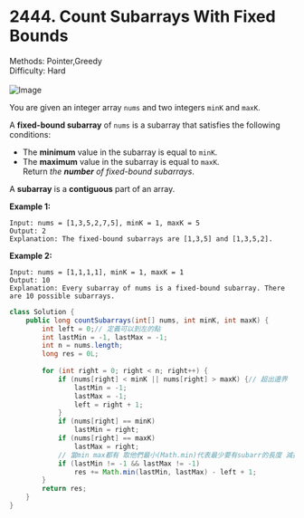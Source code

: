# 2444. Count Subarrays With Fixed Bounds  

  Methods: Pointer,Greedy </br> Difficulty: Hard </br> </br>![Image](https://prod-files-secure.s3.us-west-2.amazonaws.com/81bfe8e8-c2fe-4d29-8949-0ba3cf293f0f/7ab8a4bd-ff1b-4f1c-afa0-b4a5226f3b77/Untitled.png?X-Amz-Algorithm=AWS4-HMAC-SHA256&X-Amz-Content-Sha256=UNSIGNED-PAYLOAD&X-Amz-Credential=ASIAZI2LB466QVXTE3OJ%2F20250426%2Fus-west-2%2Fs3%2Faws4_request&X-Amz-Date=20250426T054800Z&X-Amz-Expires=3600&X-Amz-Security-Token=IQoJb3JpZ2luX2VjEKb%2F%2F%2F%2F%2F%2F%2F%2F%2F%2FwEaCXVzLXdlc3QtMiJHMEUCIFp3z4je%2BWMYMTbYZFQWdi4LJguN1S2YZ9rTwqWt%2BMSEAiEAkoZIe9JJif%2BYEfOdYFb%2BWI6AN2NSmz95lZTunyqlOAcq%2FwMIPxAAGgw2Mzc0MjMxODM4MDUiDIfbgwnYbPOxiHAxdSrcAwvTLWNDBzGXMU2s9K2qkJMn5H3MZu1CRciT1YiW%2BiWvFa1qnFv1iyUq1LAs1uxU%2FeC%2BVRTpQOtsmoxTmrgDXYhWzHw%2F639XbVhqhDwP3MJq%2BftKfDB7VcAXoCC46puYSe3U8kCeWOfdSfHC5J3dLjOUiUaQvyEivk7p17fpjcW12R2JRORx6jF0l%2BVeGgUOQFYY%2FUIKg6%2FQ5vSoz3OWjzL5BCBNLSOMf7O9CqU9am4x%2B50Notr6zwdN6Rip6KB5Ebpu0qdoOVo7dg2od%2F%2F10%2FBP463OV%2BiGWUIO3EH%2FKClSn2bq5j2HXc2ZDH06rfLK1m6whh3vhBuLyDMNDEudtlCBX6brIz9uTaWJN1RR56NbhnlWWZ5lMNU8ebduQzvaOzVhPHee%2BXnk3qw0%2FDMluLG%2FYm58U7rrOMzOa2kz2Z5lOAFxrHBVKm2E3b1pWtAgDEo6%2FaFD1sbZaBfvQIApx4upLOArI4LmspavmAfO8Ly2ht58MyQ7mrwIaKUxk1PCuXCZB7TDQ9GaZuYxTykzqelda7OFEZM8QTkVb2mo6aPIWbJ%2BS%2Fld%2BJyeojWFNEoFSJ%2FL%2Fw5DS8xl4nIko55fZYgi55JPhEYW46h2NWo2nHfQmTFb6A2GBELTaiN7MJzkscAGOqUBsQ9r5NnBxLXBnQehpqj1KFB3SZtm5RcUZIdofxOJ%2BfeU6%2BEt2AMax%2FgtvxW5VKY663qrQW0CWzBTqm0KayP1JFOZQV1ooplHVvCScpoow20qNNI2ObqZbdUusuZNRKeKgAgKfbGExlc%2BU0fRo3r2xJT4TdavPTNZc4xEgyFTPS%2Ba573uz7C3a%2FhnXiBLqotvgymCV7eGvWVcc%2FOBLHD2oAFVP3VD&X-Amz-Signature=7e05f58d00a92693c50463b1ea14c35b4fa54fb44adcf797c921c9f57f76f226&X-Amz-SignedHeaders=host&x-id=GetObject)

You are given an integer array `nums` and two integers `minK` and `maxK`.

A **fixed-bound subarray** of `nums` is a subarray that satisfies the following conditions:

- The **minimum** value in the subarray is equal to `minK`.
- The **maximum** value in the subarray is equal to `maxK`.
Return *the ****number**** of fixed-bound subarrays*.

A **subarray** is a **contiguous** part of an array.

**Example 1:**

```plain text
Input: nums = [1,3,5,2,7,5], minK = 1, maxK = 5
Output: 2
Explanation: The fixed-bound subarrays are [1,3,5] and [1,3,5,2].
```

**Example 2:**

```plain text
Input: nums = [1,1,1,1], minK = 1, maxK = 1
Output: 10
Explanation: Every subarray of nums is a fixed-bound subarray. There are 10 possible subarrays.
```

```java
class Solution {
    public long countSubarrays(int[] nums, int minK, int maxK) {
        int left = 0;// 定義可以到左的點
        int lastMin = -1, lastMax = -1;
        int n = nums.length;
        long res = 0L;
        
        for (int right = 0; right < n; right++) {
            if (nums[right] < minK || nums[right] > maxK) {// 超出邊界
                lastMin = -1;
                lastMax = -1;
                left = right + 1;
            }
            if (nums[right] == minK)
                lastMin = right;
            if (nums[right] == maxK)
                lastMax = right;
            // 當min max都有 取他們最小(Math.min)代表最少要有subarr的長度 減掉可以繼續往左延伸的距離 就是subarr可以的數量
            if (lastMin != -1 && lastMax != -1)
                res += Math.min(lastMin, lastMax) - left + 1;
        }
        return res;
    }
}
```

